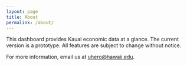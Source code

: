 ```yaml
---
layout: page
title: About
permalink: /about/
---
```


This dashboard provides Kauai economic data at a glance. The current version is a prototype. All features are subject to change without notice.

For more information, email us at [uhero@hawaii.edu](mailto:uhero@hawaii.edu).


